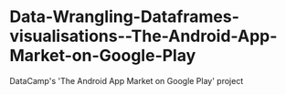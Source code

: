 # Data-Wrangling-Dataframes-visualisations--The-Android-App-Market-on-Google-Play
DataCamp's 'The Android App Market on Google Play' project
